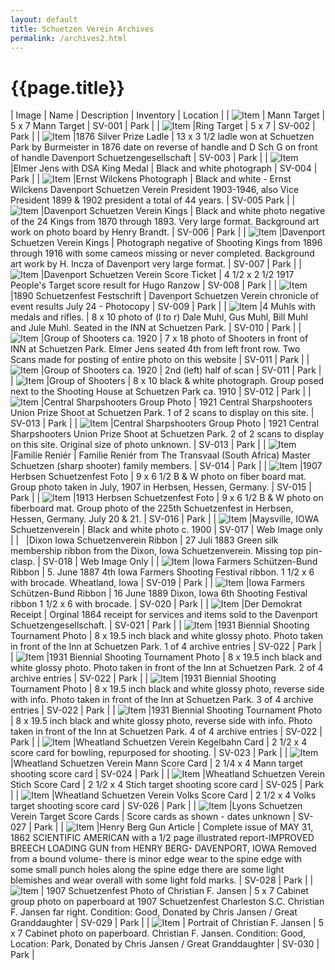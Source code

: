 ```yaml
---
layout: default
title: Schuetzen Verein Archives
permalink: /archives2.html
---
```


# {{page.title}}

<style>
  table tr:first-child td {
    background-color: #ccc;
    font-weight: bold;
  }
  table td {
    border: solid 1px black;
  }
  table td img {
    height: 100px;
    width: 100px;
  }
</style>

<script>
  $(document).ready(addImageLink);

  function addImageLink() {
    $('table tr').each(function () {
      const imageColumn = $(this).find('td:nth-child(1)');
      const nameColumn = $(this).find('td:nth-child(2)');
      const text = nameColumn.text();
      const link = $(this).find('img').attr('src');
      if (link && link != '') {
        nameColumn.html(`<a href="${link}">${text}</a>`);
        imageColumn.html(`<a href="${link}"><img src="${link}"></a>`);
      }
    });
  }
</script>

| Image | Name | Description | Inventory | Location |
| ![Item](/assets/archives/sv001.jpg) | Mann Target | 	5 x 7 Mann Target	 | SV-001	 | Park | 
| ![Item](/assets/archives/sv002.jpg) |Ring Target	 | 5 x 7 | 	SV-002 | 	Park | 
| ![Item](/assets/archives/sv003.jpg) |1876 Silver Prize Ladle	 | 13 x 3 1/2 ladle won at Schuetzen Park by Burmeister in 1876 date on reverse of handle and D Sch G on front of handle Davenport Schuetzengesellschaft | 	SV-003 | 	Park | 
| ![Item](/assets/archives/sv004.jpg) |Elmer Jens with DSA King Medal | 	Black and white photograph | 	SV-004	 | Park | 
| ![Item](/assets/archives/sv005.jpg) |Ernst Wilckens Photograph	 | Black and white - Ernst Wilckens Davenport Schuetzen Verein President 1903-1946, also Vice President 1899 & 1902 president a total of 44 years.	 | SV-005	Park | 
| ![Item](/assets/archives/sv006.jpg) |Davenport Schuetzen Verein Kings | 	Black and white photo negative of the 24 Kings from 1870 through 1893. Very large format. Background art work on photo board by Henry Brandt.	 | SV-006 | 	Park | 
| ![Item](/assets/archives/sv007.jpg) |Davenport Schuetzen Verein Kings | 	Photograph negative of Shooting Kings from 1896 through 1916 with some cameos missing or never completed. Background art work by H. Incza of Davenport very large format. | 	SV-007 | 	Park | 
| ![Item](/assets/archives/sv008.jpg) |Davenport Schuetzen Verein Score Ticket	 | 4 1/2 x 2 1/2 1917 People\'s Target score result for Hugo Ranzow	 | SV-008	 | Park | 
| ![Item](/assets/archives/sv009.jpg) |1890 Schuetzenfest Festschrift | 	Davenport Schuetzen Verein chronicle of event results July 24 - Photocopy	 | SV-009 | 	Park | 
| ![Item](/assets/archives/sv010.jpg) |4 Muhls with medals and rifles. | 	8 x 10 photo of (l to r) Dale Muhl, Gus Muhl, Bill Muhl and Jule Muhl. Seated in the INN at Schuetzen Park.	 | SV-010	 | Park | 
| ![Item](/assets/archives/sv011.jpg) |Group of Shooters ca. 1920	 | 7 x 18 photo of Shooters in front of INN at Schuetzen Park. Elmer Jens seated 4th from left front row. Two Scans made for posting of entire photo on this website	 | SV-011 | 	Park | 
| ![Item](/assets/archives/sv011b.jpg) |Group of Shooters ca. 1920 | 	2nd (left) half of scan | 	SV-011 | 	Park | 
| ![Item](/assets/archives/sv012.jpg) |Group of Shooters | 	8 x 10 black & white photograph. Group posed next to the Shooting House at Schuetzen Park ca. 1910	 | SV-012	 | Park | 
| ![Item](/assets/archives/sv013.jpg) |Central Sharpshooters Group Photo	 | 1921 Central Sharpshooters Union Prize Shoot at Schuetzen Park. 1 of 2 scans to display on this site.	 | SV-013 | 	Park | 
| ![Item](/assets/archives/sv013b.jpg) |Central Sharpshooters Group Photo | 	1921 Central Sharpshooters Union Prize Shoot at Schuetzen Park. 2 of 2 scans to display on this site. Original size of photo unknown.	 | SV-013	 | Park | 
| ![Item](/assets/archives/sv014.jpg) |Familie Reniér | 	Familie Reniér from The Transvaal (South Africa) Master Schuetzen (sharp shooter) family members.	 | SV-014 | 	Park | 
| ![Item](/assets/archives/sv015.jpg) |1907 Herbsen Schuetzenfest Foto	 | 9 x 6 1/2 B & W photo on fiber board mat. Group photo taken in July, 1907 in Herbsen, Hessen, Germany.	 | SV-015 | 	Park | 
| ![Item](/assets/archives/sv016.jpg) |1913 Herbsen Schuetzenfest Foto | 	9 x 6 1/2 B & W photo on fiberboard mat. Group photo of the 225th Schuetzenfest in Herbsen, Hessen, Germany. July 20 & 21.	 | SV-016	 | Park |
| ![Item](/assets/archives/sv017.jpg) |Maysville, IOWA Schuetzenverein	 | Black and white photo c. 1900 | 	SV-017 | 	Web Image only | 
| &nbsp; |Dixon Iowa Schuetzenverein Ribbon | 	27 Juli 1883 Green silk membership ribbon from the Dixon, Iowa Schuetzenverein. Missing top pin-clasp. | 	SV-018 | 	Web Image Only | 
| ![Item](/assets/archives/sv019.jpg) |Iowa Farmers Schützen-Bund Ribbon | 	5. June 1887 4th Iowa Farmers Shooting Festival ribbon. 1 1/2 x 6 with brocade. Wheatland, Iowa	 | SV-019 | 	Park | 
| ![Item](/assets/archives/sv020.jpg) |Iowa Farmers Schützen-Bund Ribbon | 	16 June 1889 Dixon, Iowa 6th Shooting Festival ribbon 1 1/2 x 6 with brocade.	 | SV-020 | 	Park | 
| ![Item](/assets/archives/sv021.jpg) |Der Demokrat Receipt	 | Orginal 1864 receipt for services and items sold to the Davenport Schuetzengesellschaft.	 | SV-021 | 	Park | 
| ![Item](/assets/archives/sv022.jpg) |1931 Biennial Shooting Tournament Photo | 	8 x 19.5 inch black and white glossy photo. Photo taken in front of the Inn at Schuetzen Park. 1 of 4 archive entries	 | SV-022	 | Park | 
| ![Item](/assets/archives/sv022b.jpg) |1931 Biennial Shooting Tournament Photo	 | 8 x 19.5 inch black and white glossy photo. Photo taken in front of the Inn at Schuetzen Park. 2 of 4 archive entries	 | SV-022	 | Park | 
| ![Item](/assets/archives/sv022c.jpg) |1931 Biennial Shooting Tournament Photo	 | 8 x 19.5 inch black and white glossy photo, reverse side with info. Photo taken in front of the Inn at Schuetzen Park. 3 of 4 archive entries	 | SV-022 | 	Park | 
| ![Item](/assets/archives/sv022d.jpg) |1931 Biennial Shooting Tournament Photo	 | 8 x 19.5 inch black and white glossy photo, reverse side with info. Photo taken in front of the Inn at Schuetzen Park. 4 of 4 archive entries	 | SV-022 | 	Park | 
| ![Item](/assets/archives/sv023.jpg) |Wheatland Schuetzen Verein Kegelbahn Card	 | 2 1/2 x 4 score card for bowling, repurposed for shooting.	 | SV-023 | 	Park | 
| ![Item](/assets/archives/sv024.jpg) |Wheatland Schuetzen Verein Mann Score Card | 	2 1/4 x 4 Mann target shooting score card	 | SV-024	 | Park | 
| ![Item](/assets/archives/sv025.jpg) |Wheatland Schuetzen Verein Stich Score Card	 | 2 1/2 x 4 Stich target shooting score card	 | SV-025	 | Park | 
| ![Item](/assets/archives/sv026.jpg) |Wheatland Schuetzen Verein Volks Score Card	 | 2 1/2 x 4 Volks target shooting score card	 | SV-026 | 	Park | 
| ![Item](/assets/archives/sv027.jpg) |Lyons Schuetzen Verein Target Score Cards	 | Score cards as shown - dates unknown	 | SV-027 | 	Park | 
| ![Item](/assets/archives/sv028.jpg) |Henry Berg Gun Article	 | Complete issue of MAY 31, 1862 SCIENTIFIC AMERICAN with a 1/2 page illustrated report-IMPROVED BREECH LOADING GUN from HENRY BERG- DAVENPORT, IOWA Removed from a bound volume- there is minor edge wear to the spine edge with some small punch holes along the spine edge there are some light blemishes and wear overall with some light fold marks.	 | SV-028	 | Park | 
| ![Item](/assets/archives/sv029.jpg) | 1907 Schuetzenfest Photo of Christian F. Jansen | 5 x 7 Cabinet group photo on paperboard at 1907 Schuetzenfest Charleston S.C.  Christian F. Jansen far right. Condition: Good, Donated by Chris Jansen / Great Granddaughter | SV-029 | 	Park | 
| ![Item](/assets/archives/sv030.jpg) | Portrait of Christian F. Jansen	 | 5 x 7 Cabinet photo on paperboard.  Christian F. Jansen. Condition: Good, Location: Park,  Donated by Chris Jansen / Great Granddaughter	 | SV-030 | 	Park | 
